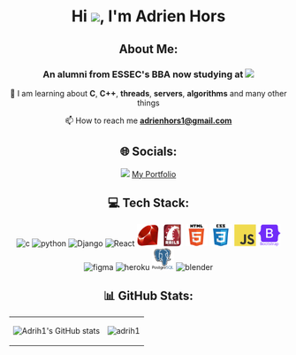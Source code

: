 <h1 align="center">Hi <img src="https://raw.githubusercontent.com/MartinHeinz/MartinHeinz/master/wave.gif" width="30px">, I'm Adrien Hors</h1>

<h2 align="center">About Me:</h2>
<h3 align="center">An alumni from ESSEC's BBA now studying at <a href="https://42.fr/"><img src="https://42.fr/wp-content/uploads/2021/05/42-Final-sigle-seul.svg"/></a></h3>
<div align ="center">
      <p> 🌱 I am learning about <strong>C</strong>, <strong>C++</strong>, <strong>threads</strong>, <strong>servers</strong>, <strong>algorithms</strong> and many other things</p>
      <p> 📫 How to reach me <strong><a href="mailto:adrienhors1@gmail.com">adrienhors1@gmail.com</a></strong> </p>
</div>

<h2 align="center">🌐 Socials:</h2>
<div align="center">
      <a href="https://www.linkedin.com/in/adrien-hors1/"><img src="https://img.shields.io/badge/LinkedIn-%230077B5.svg?logo=linkedin&logoColor=white"></a>
      <a target="_blank" href="https://www.adrienhors.com/">My Portfolio</a>
      
      
</div>

<h2 align="center">💻 Tech Stack:</h2>
<div align="center">
      <img src="https://cdn.jsdelivr.net/gh/devicons/devicon/icons/c/c-original.svg" alt="c" width="40" height="40"/> 
      <img src="https://cdn.jsdelivr.net/gh/devicons/devicon/icons/python/python-original.svg" alt="python" width="40" height="40" />  
      <img src="https://cdn.jsdelivr.net/gh/devicons/devicon/icons/django/django-plain.svg" alt="Django" width="40" height="40" />
      <img src="https://cdn.jsdelivr.net/gh/devicons/devicon/icons/react/react-original-wordmark.svg" alt="React" width="40" height="40" />
      <img src="https://raw.githubusercontent.com/devicons/devicon/master/icons/ruby/ruby-original.svg" alt="ruby" width="40" height="40"/> 
      <img src="https://raw.githubusercontent.com/devicons/devicon/master/icons/rails/rails-original-wordmark.svg" alt="rails" width="40" height="40"/> 
      <img src="https://raw.githubusercontent.com/devicons/devicon/master/icons/html5/html5-original-wordmark.svg" alt="html5" width="40" height="40"/>
      <img src="https://raw.githubusercontent.com/devicons/devicon/master/icons/css3/css3-original-wordmark.svg" alt="css3" width="40" height="40"/> 
      <img src="https://raw.githubusercontent.com/devicons/devicon/master/icons/javascript/javascript-original.svg" alt="javascript" width="40" height="40"/> 
      <img src="https://raw.githubusercontent.com/devicons/devicon/master/icons/bootstrap/bootstrap-plain-wordmark.svg" alt="bootstrap" width="40" height="40"/> 
      <img src="https://www.vectorlogo.zone/logos/figma/figma-icon.svg" alt="figma" width="40" height="40"/> 
      <img src="https://www.vectorlogo.zone/logos/heroku/heroku-icon.svg" alt="heroku" width="40" height="40"/> 
      <img src="https://raw.githubusercontent.com/devicons/devicon/master/icons/postgresql/postgresql-original-wordmark.svg" alt="postgresql" width="40" height="40"/> 
      <img src="https://download.blender.org/branding/community/blender_community_badge_white.svg" alt="blender" width="40" height="40"/> 

</div>

<h2 align="center">📊 GitHub Stats:</h2>
<table center="align">
<tr>
<td>

![Adrih1's GitHub stats](https://github-readme-stats-five-gules.vercel.app/api?username=adrih1&count_private=true&show_icons=true&theme=radical)

</td>
<td>
      <img src="https://github-readme-stats.vercel.app/api/top-langs?username=adrih1&show_icons=true&locale=en&layout=compact&title_color=7A7ADB&icon_color=2234AE&text_color=D3D3D3&bg_color=0,000000,130F40" alt="adrih1" />       </td>
</tr>
</table>

<!-- Proudly created with GPRM ( https://gprm.itsvg.in ) -->
